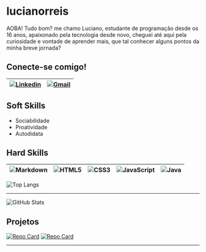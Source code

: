 # lucianorreis

AOBA! Tudo bom? me chamo Luciano, estudante de programação desde os 16 anos, apaixonado pela tecnologia desde novo, cheguei até aqui pela curiosidade e vontade de aprender mais, que tal conhecer alguns pontos da minha breve jornada?

## Conecte-se comigo!

| [![Linkedin](https://img.shields.io/badge/LinkedIn-0077B5?style=for-the-badge&logo=linkedin&logoColor=white)](https://www.linkedin.com/in/luciano-rodrigues-dos-reis-1394512a8/) | [![Gmail](https://img.shields.io/badge/Gmail-333333?style=for-the-badge&logo=gmail&logoColor=red)](mailto:lrr.arms233@gmail.com) |
| ---------------------------------------------------------------------------------------------------------------------------------------- | -------------------------------------------------------------------------------------------------------------------------------------------------------------------------------- | 

## Soft Skills

- Sociabilidade
- Proatividade
- Autodidata

## Hard Skills

| ![Markdown](https://img.shields.io/badge/Markdown-000?style=for-the-badge&logo=markdown) | ![HTML5](https://img.shields.io/badge/HTML5-E34F26?style=for-the-badge&logo=html5&logoColor=white) | ![CSS3](https://img.shields.io/badge/CSS3-1572B6?style=for-the-badge&logo=css3&logoColor=white) | ![JavaScript](https://img.shields.io/badge/JavaScript-F7DF1E?style=for-the-badge&logo=javascript&logoColor=black) | ![Java](https://img.shields.io/badge/java-%23ED8B00.svg?style=for-the-badge&logo=openjdk&logoColor=white) |
| ---------------------------------------------------------------------------------------- | -------------------------------------------------------------------------------------------------- | ----------------------------------------------------------------------------------------------- | ----------------------------------------------------------------------------------------------------------------- | ----------------------|

![Top Langs](https://github-readme-stats-git-masterrstaa-rickstaa.vercel.app/api/top-langs/?username=lucianorreis&bg_color=000&border_color=30A3DC&title_color=E94D5F&text_color=FFF)

<hr>

![GitHub Stats](https://github-readme-stats.vercel.app/api?username=lucianorreis&theme=transparent&bg_color=000&border_color=30A3DC&show_icons=true&icon_color=30A3DC&title_color=E94D5F&text_color=FFF)

## Projetos

[![Repo Card](https://github-readme-stats.vercel.app/api/pin/?username=lucianorreis&repo=dio-lab-open-source&bg_color=000&border_color=30A3DC&show_icons=true&icon_color=30A3DC&title_color=E94D5F&text_color=FFF)](https://github.com/lucianorreis/dio-lab-open-source)
[![Repo Card](https://github-readme-stats.vercel.app/api/pin/?username=lucianorreis&repo=Conta-de-Banco-Java&bg_color=000&border_color=30A3DC&show_icons=true&icon_color=30A3DC&title_color=E94D5F&text_color=FFF)](https://github.com/lucianorreis/Conta-de-Banco-Java)

<hr>


<!--
**lucianorreis/lucianorreis** is a ✨ _special_ ✨ repository because its `README.md` (this file) appears on your GitHub profile.

Here are some ideas to get you started:

- 🔭 I’m currently working on ...
- 🌱 I’m currently learning ...
- 👯 I’m looking to collaborate on ...
- 🤔 I’m looking for help with ...
- 💬 Ask me about ...
- 📫 How to reach me: ...
- 😄 Pronouns: ...
- ⚡ Fun fact: ...
-->
